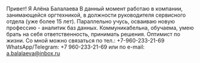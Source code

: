 Привет! Я Алёна Балалаева 
В данный момент работаю в компании, занимающейся оргтехникой, в должности руководителя сервисного отдела (уже более 15 лет). Параллельно учусь, осваиваю новую профессию - аналитик баз данных.
Коммуникабельна, обучаема, умею брать на себя ответственность, принимать решения. Оптимист по жизни. 
Со мной можно связаться по тел.: +7-960-233-21-69
WhatsApp/Telegram: +7 960-233-21-69
или по e-mail: a.balalaeva@inbox.ru
